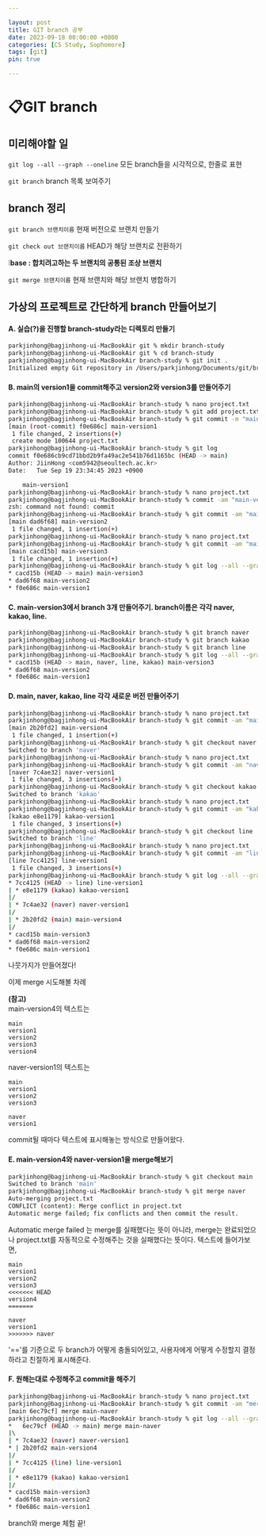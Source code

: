 ```yaml
---

layout: post
title: GIT branch 공부
date: 2023-09-18 00:00:00 +0800
categories: [CS Study, Sophomore]
tags: [git]
pin: true

---
```



&#128203;GIT branch
===================

미리해야할 일
----------

`git log --all --graph --oneline` 모든 branch들을 시각적으로, 한줄로 표현

`git branch` branch 목록 보여주기

branch 정리
----------

`git branch 브랜치이름` 현재 버전으로 브랜치 만들기

`git check out 브랜치이름` HEAD가 해당 브랜치로 전환하기

❕**base : 합치려고하는 두 브랜치의 공통된 조상 브랜치**

`git merge 브랜치이름` 현재 브랜치와 해당 브랜치 병합하기

가상의 프로젝트로 간단하게 branch 만들어보기  
-----------------------------------
  
#### A. 실습(?)을 진행할 branch-study라는 디렉토리 만들기  
```bash
parkjinhong@bagjinhong-ui-MacBookAir git % mkdir branch-study
parkjinhong@bagjinhong-ui-MacBookAir git % cd branch-study
parkjinhong@bagjinhong-ui-MacBookAir branch-study % git init .
Initialized empty Git repository in /Users/parkjinhong/Documents/git/branch-study/.git/
```  
  

#### B. main의 version1을 commit해주고 version2와 version3를 만들어주기  
```bash
parkjinhong@bagjinhong-ui-MacBookAir branch-study % nano project.txt
parkjinhong@bagjinhong-ui-MacBookAir branch-study % git add project.txt
parkjinhong@bagjinhong-ui-MacBookAir branch-study % git commit -m "main-version1"
[main (root-commit) f0e686c] main-version1
 1 file changed, 2 insertions(+)
 create mode 100644 project.txt
parkjinhong@bagjinhong-ui-MacBookAir branch-study % git log
commit f0e686cb9cd71bbd2b9fa49ac2e541b76d1165bc (HEAD -> main)
Author: JiinHong <com5942@seoultech.ac.kr>
Date:   Tue Sep 19 23:34:45 2023 +0900

    main-version1
parkjinhong@bagjinhong-ui-MacBookAir branch-study % nano project.txt
parkjinhong@bagjinhong-ui-MacBookAir branch-study % commit -am "main-verison2"
zsh: command not found: commit
parkjinhong@bagjinhong-ui-MacBookAir branch-study % git commit -am "main-version2"
[main dad6f68] main-version2
 1 file changed, 1 insertion(+)
parkjinhong@bagjinhong-ui-MacBookAir branch-study % nano project.txt
parkjinhong@bagjinhong-ui-MacBookAir branch-study % git commit -am "main-version3"
[main cacd15b] main-version3
 1 file changed, 1 insertion(+)
parkjinhong@bagjinhong-ui-MacBookAir branch-study % git log --all --graph --oneline
* cacd15b (HEAD -> main) main-version3
* dad6f68 main-version2
* f0e686c main-version1
```  
  

#### C. main-version3에서 branch 3개 만들어주기. branch이름은 각각 naver, kakao, line.  
```bash
parkjinhong@bagjinhong-ui-MacBookAir branch-study % git branch naver
parkjinhong@bagjinhong-ui-MacBookAir branch-study % git branch kakao
parkjinhong@bagjinhong-ui-MacBookAir branch-study % git branch line
parkjinhong@bagjinhong-ui-MacBookAir branch-study % git log --all --graph --oneline
* cacd15b (HEAD -> main, naver, line, kakao) main-version3
* dad6f68 main-version2
* f0e686c main-version1
```  
  
#### D. main, naver, kakao, line 각각 새로운 버전 만들어주기  
```bash
parkjinhong@bagjinhong-ui-MacBookAir branch-study % nano project.txt
parkjinhong@bagjinhong-ui-MacBookAir branch-study % git commit -am "main-version4"
[main 2b20fd2] main-version4
 1 file changed, 1 insertion(+)
parkjinhong@bagjinhong-ui-MacBookAir branch-study % git checkout naver
Switched to branch 'naver'
parkjinhong@bagjinhong-ui-MacBookAir branch-study % nano project.txt
parkjinhong@bagjinhong-ui-MacBookAir branch-study % git commit -am "naver-version1"
[naver 7c4ae32] naver-version1
 1 file changed, 3 insertions(+)
parkjinhong@bagjinhong-ui-MacBookAir branch-study % git checkout kakao
Switched to branch 'kakao'
parkjinhong@bagjinhong-ui-MacBookAir branch-study % nano project.txt
parkjinhong@bagjinhong-ui-MacBookAir branch-study % git commit -am "kakao-version1"
[kakao e8e1179] kakao-version1
 1 file changed, 3 insertions(+)
parkjinhong@bagjinhong-ui-MacBookAir branch-study % git checkout line
Switched to branch 'line'
parkjinhong@bagjinhong-ui-MacBookAir branch-study % nano project.txt
parkjinhong@bagjinhong-ui-MacBookAir branch-study % git commit -am "line-version1"
[line 7cc4125] line-version1
 1 file changed, 3 insertions(+)
parkjinhong@bagjinhong-ui-MacBookAir branch-study % git log --all --graph --oneline
* 7cc4125 (HEAD -> line) line-version1
| * e8e1179 (kakao) kakao-version1
|/  
| * 7c4ae32 (naver) naver-version1
|/  
| * 2b20fd2 (main) main-version4
|/  
* cacd15b main-version3
* dad6f68 main-version2
* f0e686c main-version1
```  

나뭇가지가 만들어졌다!  
  

이제 merge 시도해볼 차례  

**(참고)**  
main-version4의 텍스트는
```
main
version1
version2
version3
version4
```  

naver-version1의 텍스트는
```
main
version1
version2
version3

naver
version1
```
commit될 때마다 텍스트에 표시해놓는 방식으로 만들어왔다.  

#### E. main-version4와 naver-version1을 merge해보기
```bash
parkjinhong@bagjinhong-ui-MacBookAir branch-study % git checkout main
Switched to branch 'main'
parkjinhong@bagjinhong-ui-MacBookAir branch-study % git merge naver
Auto-merging project.txt
CONFLICT (content): Merge conflict in project.txt
Automatic merge failed; fix conflicts and then commit the result.
```  

Automatic merge failed 는 merge를 실패했다는 뜻이 아니라, merge는 완료되었으나 project.txt를 자동적으로 수정해주는 것을 실패했다는 뜻이다.
텍스트에 들어가보면,

```
main
version1
version2
version3
<<<<<<< HEAD
version4
=======

naver
version1
>>>>>>> naver
```  

'=='를 기준으로 두 branch가 어떻게 충돌되어있고, 사용자에게 어떻게 수정할지 결정하라고 친절하게 표시해준다.

#### F. 원해는대로 수정해주고 commit을 해주기
```bash
parkjinhong@bagjinhong-ui-MacBookAir branch-study % nano project.txt
parkjinhong@bagjinhong-ui-MacBookAir branch-study % git commit -am "merge main-naver"
[main 6ec79cf] merge main-naver
parkjinhong@bagjinhong-ui-MacBookAir branch-study % git log --all --graph --oneline
*   6ec79cf (HEAD -> main) merge main-naver
|\  
| * 7c4ae32 (naver) naver-version1
* | 2b20fd2 main-version4
|/  
| * 7cc4125 (line) line-version1
|/  
| * e8e1179 (kakao) kakao-version1
|/  
* cacd15b main-version3
* dad6f68 main-version2
* f0e686c main-version1
```

branch와 merge 체험 끝!